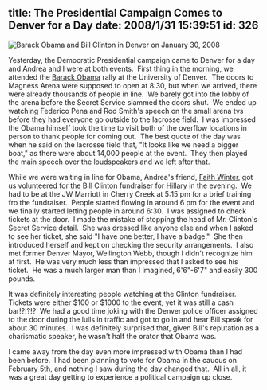 title: The Presidential Campaign Comes to Denver for a Day
date: 2008/1/31 15:39:51
id: 326
---
![Barack Obama and Bill Clinton in Denver on January 30, 2008](/journal_images/Jan302008-Journal.jpg)

Yesterday, the Democratic Presidential campaign came to Denver for a day and Andrea and I were at both events.  First thing in the morning, we attended the [Barack Obama](http://www.barakobama.com) rally at the University of Denver.  The doors to Magness Arena were supposed to open at 8:30, but when we arrived, there were already thousands of people in line.  We barely got into the lobby of the arena before the Secret Service slammed the doors shut.  We ended up watching Federico Pena and Rod Smith's speech on the small arena tvs before they had everyone go outside to the lacrosse field.  I was impressed the Obama himself took the time to visit both of the overflow locations in person to thank people for coming out.  The best quote of the day was when he said on the lacrosse field that, "It looks like we need a bigger boat," as there were about 14,000 people at the event.  They then played the main speech over the loudspeakers and we left after that.

While we were waiting in line for Obama, Andrea's friend, [Faith Winter](http://www.faithwinter.com/), got us volunteered for the Bill Clinton fundraiser for [Hillary](http://www.hillaryclinton.com) in the evening.  We had to be at the JW Marriott in Cherry Creek at 5:15 pm for a brief training fro the fundraiser.  People started flowing in around 6 pm for the event and we finally started letting people in around 6:30.  I was assigned to check tickets at the door.  I made the mistake of stopping the head of Mr. Clinton's Secret Service detail.  She was dressed like anyone else and when I asked to see her ticket, she said "I have one better, I have a badge."  She then introduced herself and kept on checking the security arrangements.  I also met former Denver Mayor, Wellington Webb, though I didn't recognize him at first.  He was very much less than impressed that I asked to see his ticket.  He was a much larger man than I imagined, 6'6"-6'7" and easily 300 pounds.

It was definitely interesting people watching at the Clinton fundraiser.  Tickets were either $100 or $1000 to the event, yet it was still a cash bar!?!?!?  We had a good time joking with the Denver police officer assigned to the door during the lulls in traffic and got to go in and hear Bill speak for about 30 minutes.  I was definitely surprised that, given Bill's reputation as a charismatic speaker, he wasn't half the orator that Obama was. 

I came away from the day even more impressed with Obama than I had been before.  I had been planning to vote for Obama in the caucus on February 5th, and nothing I saw during the day changed that.  All in all, it was a great day getting to experience a political campaign up close.